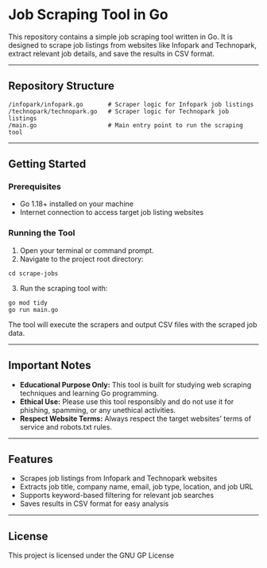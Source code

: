 # Job Scraping Tool in Go

This repository contains a simple job scraping tool written in Go. It is designed to scrape job listings from websites like Infopark and Technopark, extract relevant job details, and save the results in CSV format.

---

## Repository Structure

```
/infopark/infopark.go       # Scraper logic for Infopark job listings
/technopark/technopark.go   # Scraper logic for Technopark job listings
/main.go                    # Main entry point to run the scraping tool
```

---

## Getting Started

### Prerequisites

- Go 1.18+ installed on your machine
- Internet connection to access target job listing websites

### Running the Tool

1. Open your terminal or command prompt.
2. Navigate to the project root directory:

```
cd scrape-jobs
```

3. Run the scraping tool with:

```
go mod tidy
go run main.go
```

The tool will execute the scrapers and output CSV files with the scraped job data.

---

## Important Notes

- **Educational Purpose Only:** This tool is built for studying web scraping techniques and learning Go programming.  
- **Ethical Use:** Please use this tool responsibly and do not use it for phishing, spamming, or any unethical activities.  
- **Respect Website Terms:** Always respect the target websites' terms of service and robots.txt rules.

---

## Features

- Scrapes job listings from Infopark and Technopark websites
- Extracts job title, company name, email, job type, location, and job URL
- Supports keyword-based filtering for relevant job searches
- Saves results in CSV format for easy analysis

---

## License

This project is licensed under the GNU GP License




